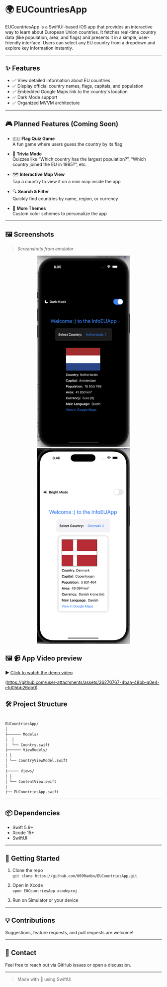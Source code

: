 # 🌍 EUCountriesApp

EUCountriesApp is a SwiftUI-based iOS app that provides an interactive way to learn about European Union countries. It fetches real-time country data (like population, area, and flags) and presents it in a simple, user-friendly interface. Users can select any EU country from a dropdown and explore key information instantly.

---

## ✨ Features

- ✅ View detailed information about EU countries
- ✅ Display official country names, flags, capitals, and population
- ✅ Embedded Google Maps link to the country's location
- ✅ Dark Mode support
- ✅ Organized MVVM architecture

---

## 🎮 Planned Features (Coming Soon)

- 🇪🇺 **Flag Quiz Game**  
  A fun game where users guess the country by its flag

- 🧠 **Trivia Mode**  
  Quizzes like “Which country has the largest population?”, “Which country joined the EU in 1995?”, etc.

- 🗺️ **Interactive Map View**  
  Tap a country to view it on a mini map inside the app

- 🔍 **Search & Filter**  
  Quickly find countries by name, region, or currency

- 🎨 **More Themes**  
  Custom color schemes to personalize the app

---

## 🖼️ Screenshots

> _Screenshots from emulator_

<p align="center">
<img src="Images/screenshot-dark.png" alt="Dark Mode Screenshot" width="300"/>
  <img src="Images/screenshot-light.png" alt="Light Mode Screenshot" width="300"/>
</p>


## 🖼️ 📹 App Video preview
▶️ [Click to watch the demo video](https://github.com/user-attachments/assets/36270767-4baa-48bb-a0e4-efd05bb26db0)

(https://github.com/user-attachments/assets/36270767-4baa-48bb-a0e4-efd05bb26db0) 


## 🛠️ Project Structure
```bash

EUCountriesApp/
│
├────── Models/
│  │
│  └── Country.swift
├────── ViewModels/
│ │
│ └── CountryViewModel.swift
│
├───── Views/
│ │
│ └── ContentView.swift
│
├── EUCountriesApp.swift
```


-------

## 📦 Dependencies

- Swift 5.9+
- Xcode 15+
- SwiftUI

---

## 🚀 Getting Started

1. Clone the repo  
   `git clone https://github.com/009Rambo/EUCountriesApp.git`

2. Open in Xcode  
   `open EUCountriesApp.xcodeproj`

3. Run on Simulator or your device

---

## 💡 Contributions

Suggestions, feature requests, and pull requests are welcome!

---

## 📧 Contact

Feel free to reach out via GitHub issues or open a discussion.

---

> Made with 💛 using SwiftUI
